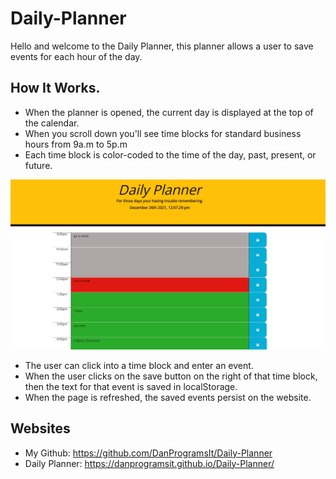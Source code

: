 # Daily-Planner

Hello and welcome to the Daily Planner, this planner allows a user to save events for each hour of the day.


## How It Works.
* When the planner is opened, the current day is displayed at the top of the calendar.
* When you scroll down you'll see time blocks for standard business hours from 9a.m to 5p.m
* Each time block is color-coded to the time of the day, past, present, or future.

![](assets\images\past-present-future.jpg)

* The user can click into a time block and enter an event.
* When the user clicks on the save button on the right of that time block, then the text for that event is saved in localStorage.
* When the page is refreshed, the saved events persist on the website.


## Websites
* My Github: https://github.com/DanProgramsIt/Daily-Planner
* Daily Planner: https://danprogramsit.github.io/Daily-Planner/
    